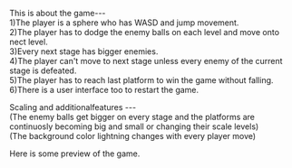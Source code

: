 This is about the game---   
1)The player is a sphere who has WASD and jump movement.   
2)The player has to dodge the enemy balls on each level and move onto nect level.   
3)Every next stage has bigger enemies.   
4)The player can't move to next stage unless every enemy of the current stage is defeated.      
5)The player has to reach last platform to win the game without falling.  
6)There is a user interface too to restart the game.  

Scaling and additionalfeatures ---    
(The enemy balls get bigger on every stage and the platforms are continuosly becoming big and small or changing their scale levels)   
(The background color lightning changes with every player move)   

Here is some  preview of the game.   












